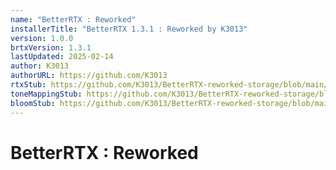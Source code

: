 ```yaml
---
name: "BetterRTX : Reworked"
installerTitle: "BetterRTX 1.3.1 : Reworked by K3013"
version: 1.0.0
brtxVersion: 1.3.1
lastUpdated: 2025-02-14
author: K3013
authorURL: https://github.com/K3013
rtxStub: https://github.com/K3013/BetterRTX-reworked-storage/blob/main/RTXStub.material.bin
toneMappingStub: https://github.com/K3013/BetterRTX-reworked-storage/blob/main/RTXPostFX.Tonemapping.material.bin
bloomStub: https://github.com/K3013/BetterRTX-reworked-storage/blob/main/RTXPostFX.Bloom.material.bin
---
```


# BetterRTX : Reworked
